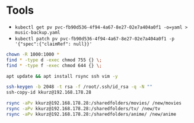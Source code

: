 # Tools

- `kubectl get pv pvc-fb90d536-4f94-4a67-8e27-02e7a404a0f1 -o=yaml > music-backup.yaml`
- `kubectl patch pv pvc-fb90d536-4f94-4a67-8e27-02e7a404a0f1 -p '{"spec":{"claimRef": null}}'`

```bash
chown -R 1000:1000 *
find * -type d -exec chmod 755 {} \;
find * -type f -exec chmod 644 {} \;
```

```bash
apt update && apt install rsync ssh vim -y

ssh-keygen -b 2048 -t rsa -f /root/.ssh/id_rsa -q -N ""
ssh-copy-id kkurz@192.168.178.28

rsync -aPv kkurz@192.168.178.28:/sharedfolders/movies/ /new/movies
rsync -aPv kkurz@192.168.178.28:/sharedfolders/tv/ /new/tv
rsync -aPv kkurz@192.168.178.28:/sharedfolders/anime/ /new/anime
```